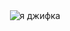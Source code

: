 
<div id="header" align="center">
  <img src="https://media1.giphy.com/media/10FwycrnAkpshW/giphy.gif" alt="я джифка">
</div>
